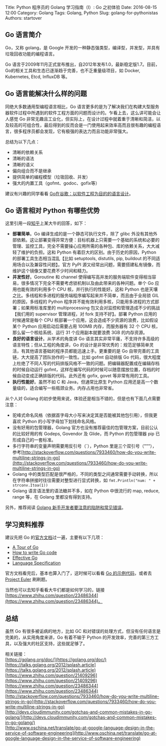 Title: Python 程序员的 Golang 学习指南（I）: Go 之初体验
Date: 2016-08-15 12:00
Category: Golang
Tags: Golang, Python
Slug: golang-for-pythonistas
Authors: startover

## Go 语言简介

Go，又称 golang，是 Google 开发的一种静态强类型，编译型，并发型，并具有垃圾回收功能的编程语言。

Go 语言于2009年11月正式宣布推出，自2012年发布1.0，最新稳定版1.7。目前，Go的相关工具和生态已逐渐趋于完善，也不乏重量级项目，如 Docker, Kubernetes, Etcd, InfluxDB 等。

## Go 语言能解决什么样的问题

同绝大多数通用型编程语言相比，Go 语言更多的是为了解决我们在构建大型服务器软件过程中所遇到的软件工程方面的问题而设计的。乍看上去，这么讲可能会让人感觉 Go 非常无趣且工业化，但实际上，在设计过程中就着重于清晰和简洁，以及较高的可组合性，最后得到的反而会是一门使用起来效率高而且很有趣的编程语言，很多程序员都会发现，它有极强的表达力而且功能非常强大。

总结为以下几点：

* 清晰的依赖关系
* 清晰的语法
* 清晰的语义
* 偏向组合而不是继承
* 提供简单的编程模型（垃圾回收、并发）
* 强大的内置工具（gofmt、godoc、gofix等）

建议有兴趣的同学看看 [Go在谷歌：以软件工程为目的的语言设计](http://www.oschina.net/translate/go-at-google-language-design-in-the-service-of-software-engineering)。

## Go 语言相对 Python 有哪些优势

这里引用一段[知乎](https://www.zhihu.com/question/21409296)上某大牛的回答，如下：

* **部署简单**。Go 编译生成的是一个静态可执行文件，除了 glibc 外没有其他外部依赖。这让部署变得异常方便：目标机器上只需要一个基础的系统和必要的管理、监控工具，完全不需要操心应用所需的各种包、库的依赖关系，大大减轻了维护的负担。这和 Python 有着巨大的区别。由于历史的原因，Python 的部署工具生态相当混乱【比如 setuptools, distutils, pip, buildout 的不同适用场合以及兼容性问题】。官方 PyPI 源又经常出问题，需要搭建私有镜像，而维护这个镜像又要花费不少时间和精力。
* **并发性好**。Goroutine 和 channel 使得编写高并发的服务端软件变得相当容易，很多情况下完全不需要考虑锁机制以及由此带来的各种问题。单个 Go 应用也能有效的利用多个 CPU 核，并行执行的性能好。这和 Python 也是天壤之比。多线程和多进程的服务端程序编写起来并不简单，而且由于全局锁 GIL 的原因，多线程的 Python 程序并不能有效利用多核，只能用多进程的方式部署；如果用标准库里的 multiprocessing 包又会对监控和管理造成不少的挑战【我们用的 supervisor 管理进程，对 fork 支持不好】。部署 Python 应用的时候通常是每个 CPU 核部署一个应用，这会造成不少资源的浪费，比如假设某个 Python 应用启动后需要占用 100MB 内存，而服务器有 32 个 CPU 核，那么留一个核给系统、运行 31 个应用副本就要浪费 3GB 的内存资源。
* **良好的语言设计**。从学术的角度讲 Go 语言其实非常平庸，不支持许多高级的语言特性；但从工程的角度讲，Go 的设计是非常优秀的：规范足够简单灵活，有其他语言基础的程序员都能迅速上手。更重要的是 Go 自带完善的工具链，大大提高了团队协作的一致性。比如 gofmt 自动排版 Go 代码，很大程度上杜绝了不同人写的代码排版风格不一致的问题。把编辑器配置成在编辑存档的时候自动运行 gofmt，这样在编写代码的时候可以随意摆放位置，存档的时候自动变成正确排版的代码。此外还有 gofix, govet 等非常有用的工具。
* **执行性能好**。虽然不如 C 和 Java，但通常比原生 Python 应用还是高一个数量级的，适合编写一些瓶颈业务。内存占用也非常省。

从个人对 Golang 的初步使用来说，体验还是相当不错的，但是也有下面几点需要注意：

* 驼峰式命名风格（依据首字母大小写来决定其是否能被其他包引用），但我更喜欢 Python 的小写字母加下划线命名风格。
* 没有好用的包管理器，Golang 官方也没有推荐最佳的包管理方案，目前公认的比较好用的有 Godeps, Govendor 及 Glide，而 Python 的包管理器 pip 已形成自己的一套标准。
* 多行字符串的变量声明需要用反引号（`），Python 里是三个双引号（"""），参考[http://stackoverflow.com/questions/7933460/how-do-you-write-multiline-strings-in-go](http://stackoverflow.com/questions/7933460/how-do-you-write-multiline-strings-in-go)
* Golang 中的类型匹配是很严格的，不同的类型之间通常需要手动转换，所以在字符串拼接时往往需要对整型进行显式转换，如 `fmt.Println("num: " + strconv.Itoa(1))`
* Golang 语言语法里的语法糖并不多，如在 Python 中很流行的 map, reduce, range 等，在 Golang 里都没有得到支持。

另外，推荐阅读 [Golang 新手开发者要注意的陷阱和常见错误](http://devs.cloudimmunity.com/gotchas-and-common-mistakes-in-go-golang/)。

## 学习资料推荐

建议先把 Go 的[官方文档](https://golang.org/doc/)过一遍，主要有以下几项：

* [A Tour of Go](https://tour.golang.org/welcome/1)
* [How to write Go code](https://golang.org/doc/code.html)
* [Effective Go](https://golang.org/doc/effective_go.html)
* [Language Specification](https://golang.org/ref/spec)

官方文档看完后，基本也算入门了，这时候可以看看 [Go 的示例代码](https://gobyexample.com/)，或者去 [Project Euler](https://projecteuler.net/) 刷刷题。

当然也可以去知乎看看大牛们都是如何学习的，链接 [https://www.zhihu.com/question/23486344](https://www.zhihu.com/question/23486344)。

## 总结

虽然 Go 有很多被诟病的地方，比如 GC 和对错误的处理方式，但没有任何语言是完美的，从实用角度来讲，Go 有着不输于 Python 的开发效率，完善的第三方工具，以及强大的社区支持，这些就足够了。



相关链接：  
[https://golang.org/doc/](https://golang.org/doc/)  
[https://talks.golang.org/2012/splash.article](https://talks.golang.org/2012/splash.article)  
[https://www.zhihu.com/question/21409296](https://www.zhihu.com/question/21409296)  
[https://www.zhihu.com/question/23486344](https://www.zhihu.com/question/23486344)  
[http://stackoverflow.com/questions/7933460/how-do-you-write-multiline-strings-in-go](http://stackoverflow.com/questions/7933460/how-do-you-write-multiline-strings-in-go)  
[http://devs.cloudimmunity.com/gotchas-and-common-mistakes-in-go-golang/](http://devs.cloudimmunity.com/gotchas-and-common-mistakes-in-go-golang/)  
[http://www.oschina.net/translate/go-at-google-language-design-in-the-service-of-software-engineering](http://www.oschina.net/translate/go-at-google-language-design-in-the-service-of-software-engineering)
